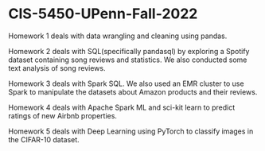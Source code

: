 # CIS-5450-UPenn-Fall-2022

Homework 1 deals with data wrangling and cleaning using pandas.

Homework 2 deals with SQL(specifically pandasql) by exploring a Spotify dataset containing song reviews and statistics. We also conducted some text analysis of song reviews.

Homework 3 deals with Spark SQL. We also used an EMR cluster to use Spark to manipulate the datasets about Amazon products and their reviews. 

Homework 4 deals with Apache Spark ML and sci-kit learn to predict ratings of new Airbnb properties.

Homework 5 deals with Deep Learning using PyTorch to classify images in the CIFAR-10 dataset.

